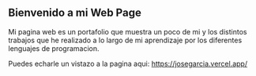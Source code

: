 ## Bienvenido a mi Web Page

Mi pagina web es un portafolio que muestra un poco de mi y los distintos trabajos que he realizado a lo largo de mi aprendizaje por los diferentes lenguajes de programacion.

Puedes echarle un vistazo a la pagina aqui: https://josegarcia.vercel.app/
